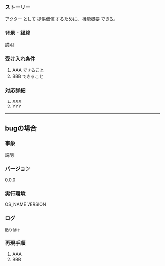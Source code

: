 ### ストーリー
アクター として
提供価値 するために、
機能概要 できる。

### 背景・経緯
説明

### 受け入れ条件
1. AAA できること
1. BBB できること

### 対応詳細
1. XXX
1. YYY


---
## bugの場合

### 事象
説明

### バージョン
0.0.0

### 実行環境
OS_NAME VERSION

### ログ
```
貼り付け
```

### 再現手順
1. AAA
2. BBB
